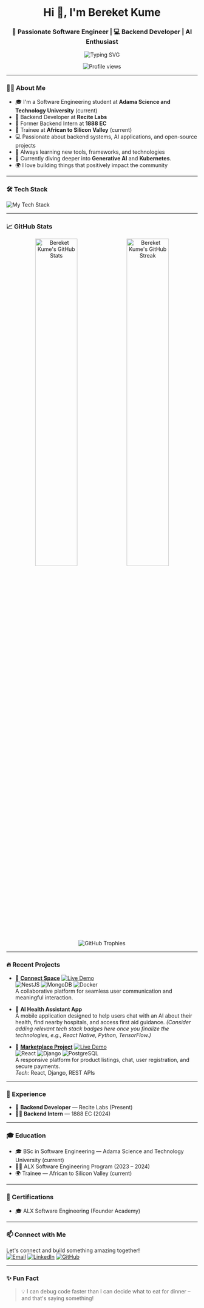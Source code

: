 <h1 align="center">Hi 👋, I'm Bereket Kume</h1>
<h3 align="center">🚀 Passionate Software Engineer | 💻 Backend Developer | AI Enthusiast</h3>

<p align="center">
  <img src="https://readme-typing-svg.herokuapp.com?font=Fira+Code&size=22&duration=3000&pause=1000&color=F7F7F7&center=true&vCenter=true&width=435&lines=Backend+Developer+%7C+NestJS+%7C+Docker;AI+Curious+Mind+%7C+Fast+Learner+%F0%9F%94%A5;Open+Source+Contributor+%F0%9F%92%BB" alt="Typing SVG" />
</p>

<p align="center">
  <img src="https://profile-counter.glitch.me/bereket-kume/count.svg" alt="Profile views" />
</p>

---

### 🧑‍💻 About Me

- 🎓 I'm a Software Engineering student at **Adama Science and Technology University** (current)
- 🧠 Backend Developer at **Recite Labs**
- 💼 Former Backend Intern at **1888 EC**
- 🎯 Trainee at **African to Silicon Valley** (current)
- 💻 Passionate about backend systems, AI applications, and open-source projects
- 🌱 Always learning new tools, frameworks, and technologies
- 🚀 Currently diving deeper into **Generative AI** and **Kubernetes**.
- 🌍 I love building things that positively impact the community

---

### 🛠️ Tech Stack

<p align="left">
  <img src="https://skillicons.dev/icons?i=python,typescript,javascript,nestjs,flask,django,laravel,postgres,mysql,mongodb,docker,redis,linux,git,github,vscode" alt="My Tech Stack" />
</p>

---

### 📈 GitHub Stats

<p align="center">
  <img width="47%" src="https://github-readme-stats.vercel.app/api?username=bereket-kume&show_icons=true&theme=tokyonight" alt="Bereket Kume's GitHub Stats" />
  <img width="47%" src="https://github-readme-streak-stats.herokuapp.com/?user=bereket-kume&theme=tokyonight" alt="Bereket Kume's GitHub Streak" />
</p>

<p align="center">
  <img src="https://github-profile-trophy.vercel.app/?username=bereket-kume&theme=tokyonight" alt="GitHub Trophies" />
</p>

---

### 🔥 Recent Projects

- 💬 **[Connect Space](http://13.51.242.2:5173/)**
  [![Live Demo](https://img.shields.io/badge/Live%20Demo-blue?style=for-the-badge)](http://13.51.242.2:5173/)
  <br>
  <img src="https://img.shields.io/badge/NestJS-red?style=flat&logo=nestjs&logoColor=white" alt="NestJS" />
  <img src="https://img.shields.io/badge/MongoDB-4EA94B?style=flat&logo=mongodb&logoColor=white" alt="MongoDB" />
  <img src="https://img.shields.io/badge/Docker-2496ED?style=flat&logo=docker&logoColor=white" alt="Docker" />
  <br>
  A collaborative platform for seamless user communication and meaningful interaction.

- 🏥 **AI Health Assistant App**
  <br>
  A mobile application designed to help users chat with an AI about their health, find nearby hospitals, and access first aid guidance.
  *(Consider adding relevant tech stack badges here once you finalize the technologies, e.g., React Native, Python, TensorFlow.)*

- 🛒 **[Marketplace Project](http://13.60.105.59:5173/)**
  [![Live Demo](https://img.shields.io/badge/Live%20Demo-blue?style=for-the-badge)](http://13.60.105.59:5173/)
  <br>
  <img src="https://img.shields.io/badge/React-61DAFB?style=flat&logo=react&logoColor=black" alt="React" />
  <img src="https://img.shields.io/badge/Django-092E20?style=flat&logo=django&logoColor=white" alt="Django" />
  <img src="https://img.shields.io/badge/PostgreSQL-316192?style=flat&logo=postgresql&logoColor=white" alt="PostgreSQL" />
  <br>
  A responsive platform for product listings, chat, user registration, and secure payments.
  <br>
  *Tech:* React, Django, REST APIs

---

### 🧠 Experience

- 🏢 **Backend Developer** — Recite Labs (Present)
- 👨‍💻 **Backend Intern** — 1888 EC (2024)

---

### 🎓 Education

- 🎓 BSc in Software Engineering — Adama Science and Technology University (current)
- 🧑‍💻 ALX Software Engineering Program (2023 – 2024)
- 🌍 Trainee — African to Silicon Valley (current)

---

### 📜 Certifications

- 🎓 ALX Software Engineering (Founder Academy)

---

### 📫 Connect with Me

<p align="left">
  Let's connect and build something amazing together!
  <br>
  <a href="mailto:bereketkume@gmail.com"><img src="https://img.shields.io/badge/Email-D14836?style=flat&logo=gmail&logoColor=white" alt="Email" /></a>
  <a href="https://linkedin.com/in/bereket-kume-133a0a285"><img src="https://img.shields.io/badge/LinkedIn-blue?style=flat&logo=linkedin&logoColor=white" alt="LinkedIn" /></a>
  <a href="https://github.com/bereket-kume"><img src="https://img.shields.io/badge/GitHub-100000?style=flat&logo=github&logoColor=white" alt="GitHub" /></a>
</p>

---

### ✨ Fun Fact

> 💡 I can debug code faster than I can decide what to eat for dinner – and that's saying something!

